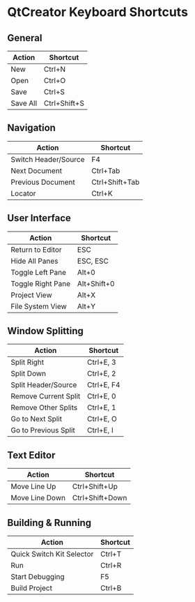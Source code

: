 QtCreator Keyboard Shortcuts
============================

General
-------

| Action   | Shortcut     |
| -------- | ------------ |
| New      | Ctrl+N       |
| Open     | Ctrl+O       |
| Save     | Ctrl+S       |
| Save All | Ctrl+Shift+S |


Navigation
----------

| Action               | Shortcut       |
| -------------------- | -------------- |
| Switch Header/Source | F4             |
| Next Document        | Ctrl+Tab       |
| Previous Document    | Ctrl+Shift+Tab |
| Locator              | Ctrl+K         |


User Interface
--------------

| Action            | Shortcut    |
| ----------------- | ----------- |
| Return to Editor  | ESC         |
| Hide All Panes    | ESC, ESC    |
| Toggle Left Pane  | Alt+0       |
| Toggle Right Pane | Alt+Shift+0 |
| Project View      | Alt+X       |
| File System View  | Alt+Y       |


Window Splitting
----------------

| Action               | Shortcut   |
| -------------------- | ---------- |
| Split Right          | Ctrl+E, 3  |
| Split Down           | Ctrl+E, 2  |
| Split Header/Source  | Ctrl+E, F4 |
| Remove Current Split | Ctrl+E, 0  |
| Remove Other Splits  | Ctrl+E, 1  |
| Go to Next Split     | Ctrl+E, O  |
| Go to Previous Split | Ctrl+E, I  |


Text Editor
-----------

| Action         | Shortcut        |
| -------------- | --------------- |
| Move Line Up   | Ctrl+Shift+Up   |
| Move Line Down | Ctrl+Shift+Down |


Building & Running
------------------

| Action                    | Shortcut |
| ------------------------- | -------- |
| Quick Switch Kit Selector | Ctrl+T   |
| Run                       | Ctrl+R   |
| Start Debugging           | F5       |
| Build Project             | Ctrl+B   |
